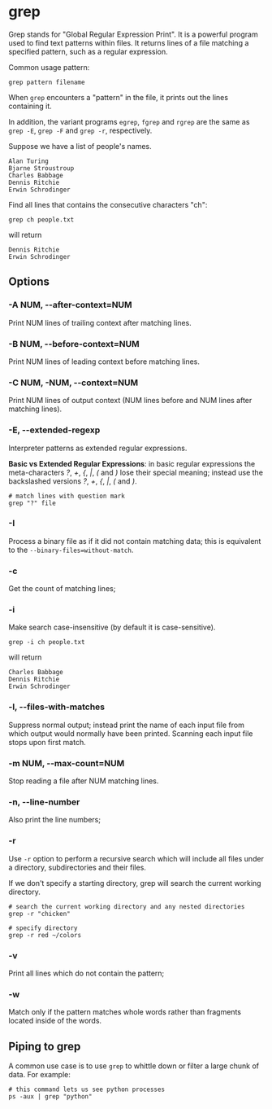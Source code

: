 # grep

Grep stands for "Global Regular Expression Print". It is a powerful program used to find
text patterns within files. It returns lines of a file matching a specified pattern,
such as a regular expression.

Common usage pattern:

```shell
grep pattern filename
```

When `grep` encounters a "pattern" in the file, it prints out the lines containing it.

In addition, the variant programs `egrep`, `fgrep` and `rgrep` are the same as
`grep -E`, `grep -F` and `grep -r`, respectively.


Suppose we have a list of people's names.

```
Alan Turing
Bjarne Stroustroup
Charles Babbage
Dennis Ritchie
Erwin Schrodinger
```

Find all lines that contains the consecutive characters "ch":

```shell
grep ch people.txt
```

will return

```
Dennis Ritchie
Erwin Schrodinger
```

## Options

### -A NUM, --after-context=NUM

Print NUM lines of trailing context after matching lines.

### -B NUM, --before-context=NUM

Print NUM lines of leading context before matching lines.

### -C NUM, -NUM, --context=NUM

Print NUM lines of output context (NUM lines before and NUM lines after matching lines).

### -E, --extended-regexp

Interpreter patterns as extended regular expressions.

**Basic vs Extended Regular Expressions**: in basic regular expressions the
meta-characters *?*, *+*, *{*, *|*, *(* and *)* lose their special meaning; instead use
the backslashed versions *\?*, *\+*, *\{*, *\|*, *(* and *\)*.

```shell
# match lines with question mark
grep "?" file
```

### -I

Process a binary file as if it did not contain matching data; this is equivalent to the
`--binary-files=without-match`.

### -c

Get the count of matching lines;

### -i

Make search case-insensitive (by default it is case-sensitive).

```shell
grep -i ch people.txt
```

will return

```
Charles Babbage
Dennis Ritchie
Erwin Schrodinger
```

### -l, --files-with-matches

Suppress normal output; instead print the name of each input file from which output
would normally have been printed. Scanning each input file stops upon first match.

### -m NUM, --max-count=NUM

Stop reading a file after NUM matching lines.

### -n, --line-number

Also print the line numbers;

### -r

Use `-r` option to perform a recursive search which will include all files under a
directory, subdirectories and their files.

If we don't specify a starting directory, grep will search the current working
directory.

```shell
# search the current working directory and any nested directories
grep -r "chicken"
```

```shell
# specify directory
grep -r red ~/colors
```

### -v

Print all lines which do not contain the pattern;

### -w

Match only if the pattern matches whole words rather than fragments located inside of
the words.

## Piping to grep

A common use case is to use `grep` to whittle down or filter a large chunk of data. For
example:

```shell
# this command lets us see python processes
ps -aux | grep "python"
```
